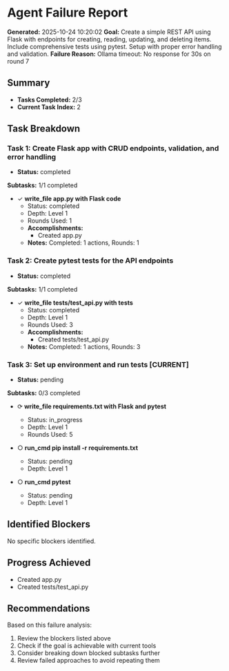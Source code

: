 # Agent Failure Report

**Generated:** 2025-10-24 10:20:02
**Goal:** Create a simple REST API using Flask with endpoints for creating, reading, updating, and deleting items. Include comprehensive tests using pytest. Setup with proper error handling and validation.
**Failure Reason:** Ollama timeout: No response for 30s on round 7

## Summary

- **Tasks Completed:** 2/3
- **Current Task Index:** 2

## Task Breakdown

### Task 1: Create Flask app with CRUD endpoints, validation, and error handling 

- **Status:** completed

**Subtasks:** 1/1 completed

- ✓ **write_file app.py with Flask code**
  - Status: completed
  - Depth: Level 1
  - Rounds Used: 1
  - **Accomplishments:**
    - Created app.py
  - **Notes:** Completed: 1 actions, Rounds: 1


### Task 2: Create pytest tests for the API endpoints 

- **Status:** completed

**Subtasks:** 1/1 completed

- ✓ **write_file tests/test_api.py with tests**
  - Status: completed
  - Depth: Level 1
  - Rounds Used: 3
  - **Accomplishments:**
    - Created tests/test_api.py
  - **Notes:** Completed: 1 actions, Rounds: 3


### Task 3: Set up environment and run tests **[CURRENT]**

- **Status:** pending

**Subtasks:** 0/3 completed

- ⟳ **write_file requirements.txt with Flask and pytest**
  - Status: in_progress
  - Depth: Level 1
  - Rounds Used: 5

- ○ **run_cmd pip install -r requirements.txt**
  - Status: pending
  - Depth: Level 1

- ○ **run_cmd pytest**
  - Status: pending
  - Depth: Level 1


## Identified Blockers

No specific blockers identified.

## Progress Achieved

- Created app.py
- Created tests/test_api.py

## Recommendations

Based on this failure analysis:
1. Review the blockers listed above
2. Check if the goal is achievable with current tools
3. Consider breaking down blocked subtasks further
4. Review failed approaches to avoid repeating them
